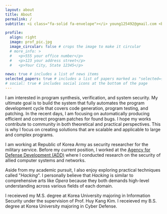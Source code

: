 ```yaml
---
layout: about
title: About
permalink: /
subtitle: <i class="fa-solid fa-envelope"></i> young125492@gmail.com <br><i class="fa-brands fa-github"></i> <a href="https://github.com/zer0fall">zer0fall<a>

profile:
  align: right
  image: prof_pic.jpg
  image_circular: false # crops the image to make it circular
  # more_info: >
  #   <p>555 your office number</p>
  #   <p>123 your address street</p>
  #   <p>Your City, State 12345</p>

news: true # includes a list of news items
selected_papers: true # includes a list of papers marked as "selected={true}"
# social: true # includes social icons at the bottom of the page
---
```


I am interested in program synthesis, verification, and system security. 
My ultimate goal is to build the system that fully automates the program development cycle that covers code generation, program testing, and patching.
In the recent days, I am focusing on automatically producing efficient and correct program patches for found bugs.
I hope my works contribute to community in both theoretical and practical perspectives.
This is why I focus on creating solutions that are scalable and applicable to large and complex programs.

<!-- My recent study was about locating  -->

I am working at Republic of Korea Army as security researcher for the military service.
Before my current position, I worked at the [Agency for Defense Development (ADD)](https://https://www.add.re.kr/eps) where I conducted research on the security of allied computer systems and networks.

Aside from my academic pursuit, 
I also enjoy exploring practical techniques called "*Hacking*".
I personally believe that *Hacking* is similar to comprehensive arts like *Opera* because they both demands high-level understanding across various fields of each domain.


I receieved my M.S. degree at Korea University majoring in Information Security under the supervision of Prof. Huy Kang Kim. 
I receieved my B.S. degree at Korea University majoring in Cyber Defense.

<!-- 
Write your biography here. Tell the world about yourself. Link to your favorite [subreddit](http://reddit.com). You can put a picture in, too. The code is already in, just name your picture `prof_pic.jpg` and put it in the `img/` folder.

Put your address / P.O. box / other info right below your picture. You can also disable any of these elements by editing `profile` property of the YAML header of your `_pages/about.md`. Edit `_bibliography/papers.bib` and Jekyll will render your [publications page](/al-folio/publications/) automatically.

Link to your social media connections, too. This theme is set up to use [Font Awesome icons](https://fontawesome.com/) and [Academicons](https://jpswalsh.github.io/academicons/), like the ones below. Add your Facebook, Twitter, LinkedIn, Google Scholar, or just disable all of them. -->
